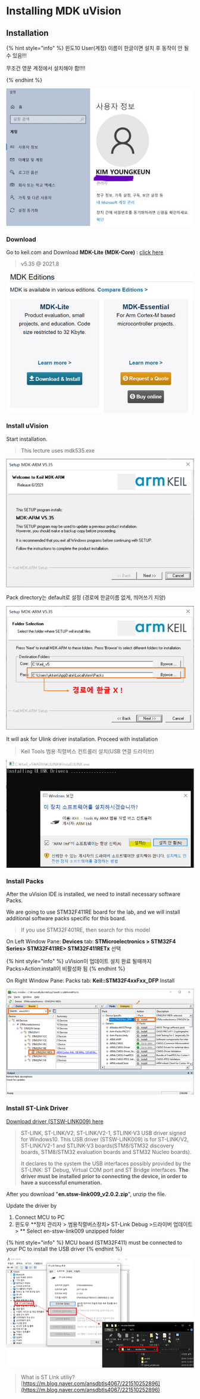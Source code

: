 # Installing MDK uVision

## Installation

{% hint style="info" %}
윈도10 User(계정) 이름이 한글이면 설치 후 동작이  안 될 수 있음!!!

무조건 영문 계정에서 설치해야 함!!!!


{% endhint %}

![](<../.gitbook/assets/image (109).png>)

### Download 

Go to keil.com and Download **MDK-Lite (MDK-Core)** : [click here](https://www2.keil.com/mdk5) 

> v5.35  @ 2021.8

![](<../.gitbook/assets/image (16).png>)

### Install uVision

Start installation. 

> This lecture uses mdk535.exe 

![](<../.gitbook/assets/image (1).png>)

Pack directory는 default로 설정 (경로에 한글이름 없게, 띄어쓰기 지양)

![](<../.gitbook/assets/image (6).png>)

It will ask for Ulink driver installation. Proceed with installation

> Keil Tools 범용 직렬버스 컨트롤러 설치(USB 연결 드라이브)

![](<../.gitbook/assets/image (40).png>)



### Install Packs

After the uVision IDE is installed,  we need to install necessary software Packs.

We are going to use STM32F411RE board for the lab, and we will install additional software packs specific for this board.

> If you use STM32F401RE, then search for this model

On Left Window Pane:  **Devices** tab:  **STMicroelectronics > STM32F4 Series> STM32F411RE> STM32F411RETx** 선택 

{% hint style="info" %}
uVision이 업데이트 설치 완료 될때까지 Packs>Action:install이 비활성화 됨 
{% endhint %}

On Right Window Pane: Packs tab: **Keil::STM32F4xxFxx_DFP**  Install

![](<../.gitbook/assets/image (25).png>)

###

### Install ST-Link Driver

[Download driver (STSW-LINK009) here](https://www.st.com/en/development-tools/stsw-link009.html)

> ST-LINK, ST-LINK/V2, ST-LINK/V2-1, STLINK-V3 USB driver signed for Windows10. This USB driver (STSW-LINK009) is for ST-LINK/V2, ST-LINK/V2-1 and STLINK-V3 boards(STM8/STM32 discovery boards, STM8/STM32 evaluation boards and STM32 Nucleo boards). 
>
> It declares to the system the USB interfaces possibly provided by the ST-LINK: ST Debug, Virtual COM port and ST Bridge interfaces. **The driver must be installed prior to connecting the device, in order to have a successful enumeration.**

After you download  "**en.stsw-link009\_v2.0.2.zip**",  unzip the file.

Update the driver by 

1. Connect MCU to PC
2. 윈도우  **장치 관리자 > 범용직렬버스장치>  ST-Link Debug >드라이버 업데이트> ** Select  en-stsw-link009 unzipped folder

{% hint style="info" %}
MCU board (STM32F411) must be connected to your PC to install the USB driver
{% endhint %}



![](<../.gitbook/assets/image (3).png>)



> What is ST Link utiliy? [https://m.blog.naver.com/ansdbtls4067/221510252896](https://m.blog.naver.com/ansdbtls4067/221510252896)

